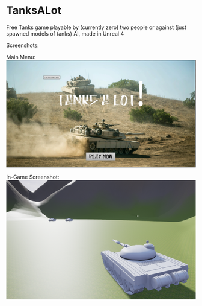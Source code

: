 # TanksALot
Free Tanks game playable by (currently zero) two people or against (just spawned models of tanks) AI, made in Unreal 4

Screenshots:

Main Menu:
![Main_menu](/Main_Menu_Screenshot.PNG "The Main Menu")

In-Game Screenshot:
![In_game](/ingame_screenshot.PNG "The Main Menu")
